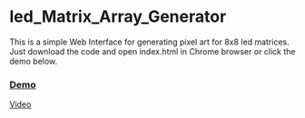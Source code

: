 # led_Matrix_Array_Generator  
This is a simple Web Interface for generating pixel art for 8x8 led matrices.  
Just download the code and open index.html in Chrome browser or click the demo below.  
  
  
### [Demo](https://leddots.000webhostapp.com/) ###
  
  
[Video](https://www.instagram.com/p/CR8wWoLF4LT/)
